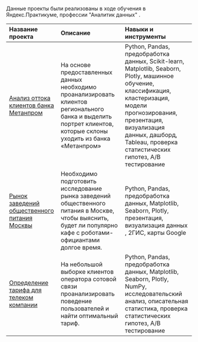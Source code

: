Данные проекты были реализованы в ходе обучения в Яндекс.Практикуме, профессии "Аналитик данных" . 

| Название проекта | Описание | Навыки и инструменты |
| :-------------------- | :-------------------- | :-------------------- |
|[ Анализ оттока клиентов банка Метанпром](https://github.com/cornishLily/study_projects/tree/main/%D0%91%D0%B0%D0%BD%D0%BA-%D0%B0%D0%BD%D0%B0%D0%BB%D0%B8%D0%B7%20%D0%BE%D1%82%D1%82%D0%BE%D0%BA%D0%B0%20%D0%BA%D0%BB%D0%B8%D0%B5%D0%BD%D1%82%D0%BE%D0%B2) | На основе предоставленных данных необходимо проанализировать клиентов регионального банка и выделить портрет клиентов, которые склоны уходить из банка «Метанпром»| Python, Pandas, предобработка данных, Scikit-learn, Matplotlib, Seaborn, Plotly, машинное обучение, классификация, кластеризация, модели прогнозирования, презентация, визуализация данных, дашборд, Tableau, проверка статистических гипотез, A/B тестирование |
|[ Рынок заведений общественного питания Москвы](https://github.com/cornishLily/study_projects/tree/main/%D0%A0%D1%8B%D0%BD%D0%BE%D0%BA%20%D0%BE%D0%B1%D1%89%D0%B5%D1%81%D1%82%D0%B2%D0%B5%D0%BD%D0%BD%D0%BE%D0%B3%D0%BE%20%D0%BF%D0%B8%D1%82%D0%B0%D0%BD%D0%B8%D1%8F) | Необходимо подготовить исследование рынка заведений общественного питания в Москве, чтобы выяснить, будет ли популярно кафе с роботами-официантами долгое время.| Python, Pandas, предобработка данных,  Matplotlib, Seaborn, Plotly, презентация, визуализация данных , 2ГИС, карты Google |
|[ Определение тарифа для телеком компании](https://github.com/cornishLily/study_projects/tree/main/%D0%9E%D0%BF%D1%80%D0%B5%D0%B4%D0%B5%D0%BB%D0%B5%D0%BD%D0%B8%D0%B5-%D1%82%D0%B0%D1%80%D0%B8%D1%84%D0%BE%D0%B2-%D0%B4%D0%BB%D1%8F-%D1%82%D0%B5%D0%BB%D0%B5%D0%BA%D0%BE%D0%BC%D0%BC%D1%83%D0%BD%D0%B8%D0%BA%D0%B0%D1%86%D0%B8%D0%BE%D0%BD%D0%BD%D0%BE%D0%B9-%D0%BA%D0%BE%D0%BC%D0%BF%D0%B0%D0%BD%D0%B8%D0%B8) | На небольшой выборке клиентов оператора сотовой связи проанализировать поведение пользователей и найти оптимальный тариф.| Python, Pandas, предобработка данных,  Matplotlib, Seaborn, Plotly, NumPy, исследовательский анализ, описательная статистика, проверка статистических гипотез, A/B тестирование |
